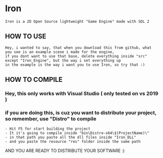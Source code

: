 # Iron
	Iron is a 2D Open Source lightweight "Game Engine" made with SDL 2

## HOW TO USE
	Hey, i wanted to say, that when you download this from github, what you see is an example scene i made for the engine, 
	if you dont want to use that base, delete everything inside "src" except "Iron_Engine", but the way i set everything up 
	in the example is the way i want you to use Iron, so try that :)

## HOW TO COMPILE
### Hey, this only works with Visual Studio ( only tested on vs 2019 )
### if you are doing this, is cuz you want to distribute your project, so remember, use "Distro" to compile
	- Hit F5 for start building the project
	- It it's going to compile inside "bin\Distro-x64\$(ProjectName)\"
	- in that path you paste all the dll files inside "Iron_DLL"
	- and you paste the resource "res" folder inside the same path

AND YOU ARE READY TO DISTRIBUTE YOUR SOFTWARE :)
